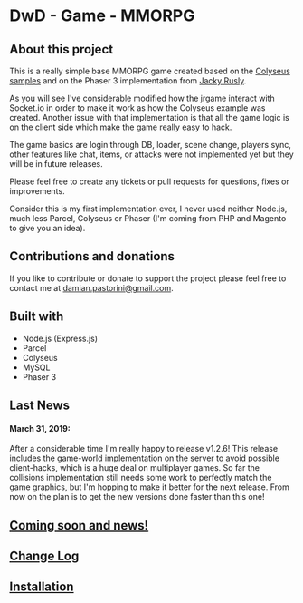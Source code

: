 # DwD - Game - MMORPG

## About this project
This is a really simple base MMORPG game created based on the [Colyseus samples](https://github.com/gamestdio/colyseus-examples "Colyseus Examples") and on the Phaser 3 implementation from [Jacky Rusly](https://github.com/jackyrusly/jrgame "Jacky Rusly").

As you will see I've considerable modified how the jrgame interact with Socket.io in order to make it work as how the Colyseus example was created.
Another issue with that implementation is that all the game logic is on the client side which make the game really easy to hack. 

The game basics are login through DB, loader, scene change, players sync, other features like chat, items, or attacks were not implemented yet but they will be in future releases.

Please feel free to create any tickets or pull requests for questions, fixes or improvements.

Consider this is my first implementation ever, I never used neither Node.js, much less Parcel, Colyseus or Phaser (I'm coming from PHP and Magento to give you an idea). 

## Contributions and donations
If you like to contribute or donate to support the project please feel free to contact me at damian.pastorini@gmail.com.

## Built with
+ Node.js (Express.js)
+ Parcel
+ Colyseus
+ MySQL
+ Phaser 3

## Last News
#### March 31, 2019:
After a considerable time I'm really happy to release v1.2.6!
This release includes the game-world implementation on the server to avoid possible client-hacks, which is a huge deal on multiplayer games. So far the collisions implementation still needs some work to perfectly match the game graphics, but I'm hopping to make it better for the next release.
From now on the plan is to get the new versions done faster than this one!

## [Coming soon and news!](https://github.com/damian-pastorini/dwdgame/wiki/Coming-soon-&-News-archive "Coming soon & News archive")

## [Change Log](https://github.com/damian-pastorini/dwdgame/wiki/Change-Log "Change Log")

## [Installation](https://github.com/damian-pastorini/dwdgame/wiki/Installation "Installation")
